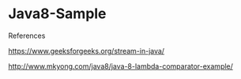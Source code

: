 # Java8-Sample

References

https://www.geeksforgeeks.org/stream-in-java/

http://www.mkyong.com/java8/java-8-lambda-comparator-example/
